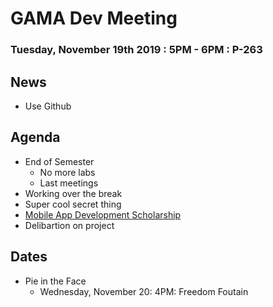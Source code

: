 # GAMA Dev Meeting
### Tuesday, November 19th 2019 : 5PM - 6PM : P-263

## News
 * Use Github

## Agenda
  * End of Semester
    * No more labs
    * Last meetings
  * Working over the break
  * Super cool secret thing
  * [Mobile App Development Scholarship](https://mova.io/scholarship/)
  * Delibartion on project

## Dates
  * Pie in the Face
    * Wednesday, November 20: 4PM: Freedom Foutain
